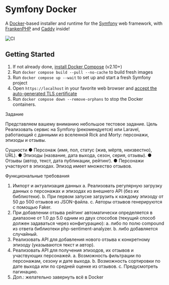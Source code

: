 # Symfony Docker

A [Docker](https://www.docker.com/)-based installer and runtime for the [Symfony](https://symfony.com) web framework,
with [FrankenPHP](https://frankenphp.dev) and [Caddy](https://caddyserver.com/) inside!

![CI](https://github.com/dunglas/symfony-docker/workflows/CI/badge.svg)

## Getting Started

1. If not already done, [install Docker Compose](https://docs.docker.com/compose/install/) (v2.10+)
2. Run `docker compose build --pull --no-cache` to build fresh images
3. Run `docker compose up --wait` to set up and start a fresh Symfony project
4. Open `https://localhost` in your favorite web browser and [accept the auto-generated TLS certificate](https://stackoverflow.com/a/15076602/1352334)
5. Run `docker compose down --remove-orphans` to stop the Docker containers.

Задание

Представляем вашему вниманию небольшое тестовое задание.
Цель
Реализовать сервис на Symfony (рекомендуется) или Laravel, работающий с данными из
вселенной Rick and Morty: персонажи, эпизоды и отзывы.

Сущности
● Персонаж (имя, пол, статус (жив, мёртв, неизвестно), URL).
● Эпизоды (название, дата выхода, сезон, серия, отзывы).
● Отзывы (автор, текст, дата публикации, рейтинг).
● Персонажи участвуют в эпизодах. Эпизод имеет множество отзывов.

Функциональные требования
1. Импорт и актуализация данных
a. Реализовать регулярную загрузку данных о персонажах и эпизодах из
внешнего API (без их библиотеки).
b. При первом запуске загрузить к каждому эпизоду от 50 до 500 отзывов из
JSON-файла.
c. Авторы отзывов генерируются с помощью Faker.
2. При добавлении отзыва рейтинг автоматически определяется в диапазоне от 1.0 до
5.0 одним из двух способов (текущий способ должен задаваться через
конфигурацию):
a. либо по полю compound из ответа библиотеки php-sentiment-analyzer.
b. либо добавляется случайный.
3. Реализовать API для добавления нового отзыва к конкретному эпизоду (указываются
текст и автор).
4. Реализовать API для получения эпизодов, их отзывов и участвующих персонажей.
a. Возможность фильтрации по персонажам, сезону и дате выхода.
b. Возможность сортировки по дате выхода или по средней оценке из отзывов.
c. Предусмотреть пагинацию.
5. Доп.: желательно завернуть всё в Docker

